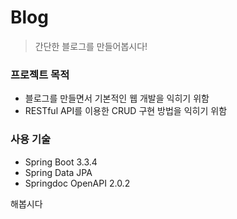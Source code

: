 # Blog

> 간단한 블로그를 만들어봅시다!

### 프로젝트 목적
- 블로그를 만들면서 기본적인 웹 개발을 익히기 위함
- RESTful API를 이용한 CRUD 구현 방법을 익히기 위함

### 사용 기술
- Spring Boot 3.3.4
- Spring Data JPA
- Springdoc OpenAPI  2.0.2

해봅시다